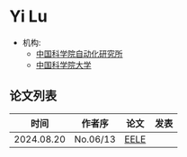 # Yi Lu

- 机构:
  - [中国科学院自动化研究所](../Institutions/CHN_CAS_中国科学院.md)
  - [中国科学院大学](../Institutions/CHN-UCAS_中国科学院大学.md)

## 论文列表

| 时间 | 作者序 | 论文 | 发表 |
|:-:|:-:|---|---|
| 2024.08.20 | No.06/13 | [EELE](../Models/E2E/2024.08.20_EELE.md) |